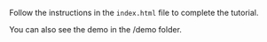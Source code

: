 Follow the instructions in the `index.html` file to complete the tutorial.

You can also see the demo in the /demo folder.